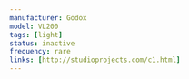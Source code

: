 ```yaml
---
manufacturer: Godox
model: VL200
tags: [light]
status: inactive
frequency: rare
links: [http://studioprojects.com/c1.html]
---
```

